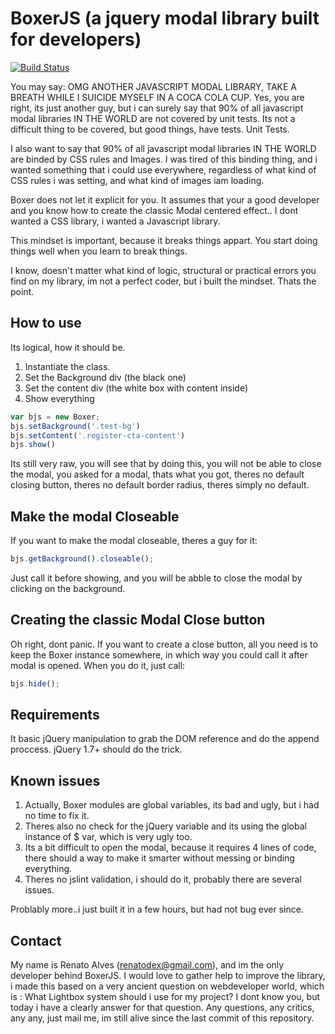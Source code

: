 # BoxerJS (a jquery modal library built for developers)

[![Build Status](https://travis-ci.org/renatodex/javascript-boxer.png?branch=master)](https://travis-ci.org/renatodex/javascript-boxer)

You may say: OMG ANOTHER JAVASCRIPT MODAL LIBRARY, TAKE A BREATH WHILE I SUICIDE MYSELF IN A COCA COLA CUP.
Yes, you are right, its just another guy, but i can surely say that 90% of all javascript modal libraries IN THE WORLD are not covered by unit tests.
Its not a difficult thing to be covered, but good things, have tests. Unit Tests.

I also want to say that 90% of all javascript modal libraries IN THE WORLD are binded by CSS rules and Images.
I was tired of this binding thing, and i wanted something that i could use everywhere, regardless of what kind of CSS rules i was setting, and what kind of images iam loading.

Boxer does not let it explicit for you. It assumes that your a good developer and you know how to create the classic Modal centered effect..
I dont wanted a CSS library, i wanted a Javascript library.

This mindset is important, because it breaks things appart. You start doing things well when you learn to break things.

I know, doesn't matter what kind of logic, structural or practical errors you find on my library, im not a perfect coder, but i built the mindset. Thats the point.

## How to use

Its logical, how it should be.

1. Instantiate the class.
2. Set the Background div (the black one)
3. Set the content div (the white box with content inside)
4. Show everything

```javascript
var bjs = new Boxer;
bjs.setBackground('.test-bg')
bjs.setContent('.register-cta-content')		
bjs.show()
```

Its still very raw, you will see that by doing this, you will not be able to close the modal, you asked for a modal, thats what you got, theres no default closing button, theres no default border radius, theres simply no default.

## Make the modal Closeable

If you want to make the modal closeable, theres a guy for it:

```javascript
bjs.getBackground().closeable();
```

Just call it before showing, and you will be abble to close the modal by clicking on the background.

## Creating the classic Modal Close button

Oh right, dont panic. If you want to create a close button, all you need is to keep the Boxer instance somewhere, in which way you could call it after modal is opened.
When you do it, just call:

```javascript
bjs.hide();
```

## Requirements

It basic jQuery manipulation to grab the DOM reference and do the append proccess.
jQuery 1.7+ should do the trick. 

## Known issues

1. Actually, Boxer modules are global variables, its bad and ugly, but i had no time to fix it.
2. Theres also no check for the jQuery variable and its using the global instance of $ var, which is very ugly too.
3. Its a bit difficult to open the modal, because it requires 4 lines of code, there should a way to make it smarter without messing or binding everything.
4. Theres no jslint validation, i should do it, probably there are several issues.

Problably more..i just built it in a few hours, but had not bug ever since.

## Contact

My name is Renato Alves (renatodex@gmail.com), and im the only developer behind BoxerJS.
I would love to gather help to improve the library, i made this based on a very ancient question on webdeveloper world, which is : What Lightbox system should i use for my project?
I dont know you, but today i have a clearly answer for that question.
Any questions, any critics, any any, just mail me, im still alive since the last commit of this repository.